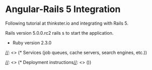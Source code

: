# Angular-Rails 5 Integration

Following tutorial at thinkster.io and integrating with Rails 5.

Rails version 5.0.0.rc2 
rails s to start the application.

* Ruby version 2.3.0
 


[//]: <> (Things you may want to cover:)

[//]: <> (* System dependencies)

[//]: <> (* Configuration)

[//]: <> (* Database creation)

[//]: <> (* Database initialization)

[//]: <> (* How to run the test suite)

[//]: <> (* Services (job queues, cache servers, search engines, etc.))

[//]: <> (* Deployment instructions[//]: <> ())

[//]: <> (* ...)
